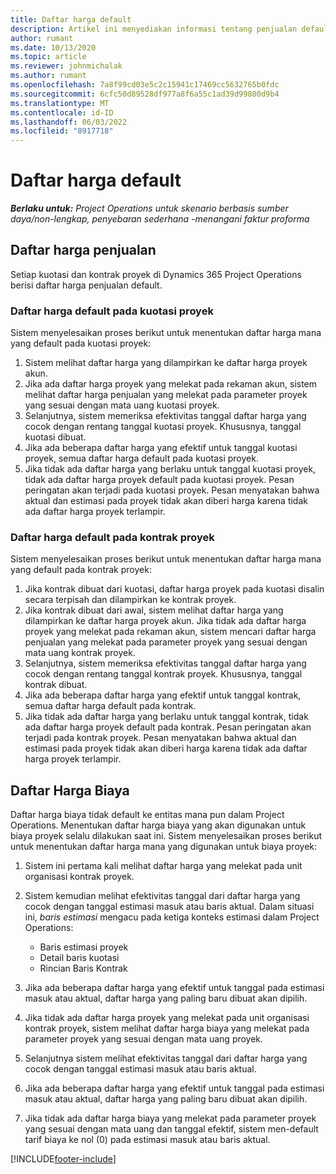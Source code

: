 ```yaml
---
title: Daftar harga default
description: Artikel ini menyediakan informasi tentang penjualan default dan daftar harga biaya dalam Operasi Proyek.
author: rumant
ms.date: 10/13/2020
ms.topic: article
ms.reviewer: johnmichalak
ms.author: rumant
ms.openlocfilehash: 7a8f99cd03e5c2c15941c17469cc5632765b0fdc
ms.sourcegitcommit: 6cfc50d89528df977a8f6a55c1ad39d99800d9b4
ms.translationtype: MT
ms.contentlocale: id-ID
ms.lasthandoff: 06/03/2022
ms.locfileid: "8917718"
---
```

# <a name="default-price-lists"></a>Daftar harga default

_**Berlaku untuk:** Project Operations untuk skenario berbasis sumber daya/non-lengkap, penyebaran sederhana -menangani faktur proforma_

## <a name="sales-price-lists"></a>Daftar harga penjualan

Setiap kuotasi dan kontrak proyek di Dynamics 365 Project Operations berisi daftar harga penjualan default. 

### <a name="price-list-default-on-project-quotes"></a>Daftar harga default pada kuotasi proyek
Sistem menyelesaikan proses berikut untuk menentukan daftar harga mana yang default pada kuotasi proyek:

1. Sistem melihat daftar harga yang dilampirkan ke daftar harga proyek akun. 
2. Jika ada daftar harga proyek yang melekat pada rekaman akun, sistem melihat daftar harga penjualan yang melekat pada parameter proyek yang sesuai dengan mata uang kuotasi proyek.
3. Selanjutnya, sistem memeriksa efektivitas tanggal daftar harga yang cocok dengan rentang tanggal kuotasi proyek. Khususnya, tanggal kuotasi dibuat.
4. Jika ada beberapa daftar harga yang efektif untuk tanggal kuotasi proyek, semua daftar harga default pada kuotasi proyek.
5. Jika tidak ada daftar harga yang berlaku untuk tanggal kuotasi proyek, tidak ada daftar harga proyek default pada kuotasi proyek. Pesan peringatan akan terjadi pada kuotasi proyek. Pesan menyatakan bahwa aktual dan estimasi pada proyek tidak akan diberi harga karena tidak ada daftar harga proyek terlampir.

### <a name="price-list-default-on-project-contracts"></a>Daftar harga default pada kontrak proyek 
Sistem menyelesaikan proses berikut untuk menentukan daftar harga mana yang default pada kontrak proyek:

1. Jika kontrak dibuat dari kuotasi, daftar harga proyek pada kuotasi disalin secara terpisah dan dilampirkan ke kontrak proyek.
2. Jika kontrak dibuat dari awal, sistem melihat daftar harga yang dilampirkan ke daftar harga proyek akun. Jika tidak ada daftar harga proyek yang melekat pada rekaman akun, sistem mencari daftar harga penjualan yang melekat pada parameter proyek yang sesuai dengan mata uang kontrak proyek.
4. Selanjutnya, sistem memeriksa efektivitas tanggal daftar harga yang cocok dengan rentang tanggal kontrak proyek. Khususnya, tanggal kontrak dibuat.
5. Jika ada beberapa daftar harga yang efektif untuk tanggal kontrak, semua daftar harga default pada kontrak.
6. Jika tidak ada daftar harga yang berlaku untuk tanggal kontrak, tidak ada daftar harga proyek default pada kontrak. Pesan peringatan akan terjadi pada kontrak proyek. Pesan menyatakan bahwa aktual dan estimasi pada proyek tidak akan diberi harga karena tidak ada daftar harga proyek terlampir.

## <a name="cost-price-lists"></a>Daftar Harga Biaya

Daftar harga biaya tidak default ke entitas mana pun dalam Project Operations. Menentukan daftar harga biaya yang akan digunakan untuk biaya proyek selalu dilakukan saat ini. Sistem menyelesaikan proses berikut untuk menentukan daftar harga mana yang digunakan untuk biaya proyek:

1. Sistem ini pertama kali melihat daftar harga yang melekat pada unit organisasi kontrak proyek.
2. Sistem kemudian melihat efektivitas tanggal dari daftar harga yang cocok dengan tanggal estimasi masuk atau baris aktual. Dalam situasi ini, *baris estimasi* mengacu pada ketiga konteks estimasi dalam Project Operations:

    - Baris estimasi proyek
    - Detail baris kuotasi
    - Rincian Baris Kontrak
  
3. Jika ada beberapa daftar harga yang efektif untuk tanggal pada estimasi masuk atau aktual, daftar harga yang paling baru dibuat akan dipilih.
4. Jika tidak ada daftar harga proyek yang melekat pada unit organisasi kontrak proyek, sistem melihat daftar harga biaya yang melekat pada parameter proyek yang sesuai dengan mata uang proyek.
5. Selanjutnya sistem melihat efektivitas tanggal dari daftar harga yang cocok dengan tanggal estimasi masuk atau baris aktual. 
6. Jika ada beberapa daftar harga yang efektif untuk tanggal pada estimasi masuk atau aktual, daftar harga yang paling baru dibuat akan dipilih.
7. Jika tidak ada daftar harga biaya yang melekat pada parameter proyek yang sesuai dengan mata uang dan tanggal efektif, sistem men-default tarif biaya ke nol (0) pada estimasi masuk atau baris aktual.


[!INCLUDE[footer-include](../includes/footer-banner.md)]
